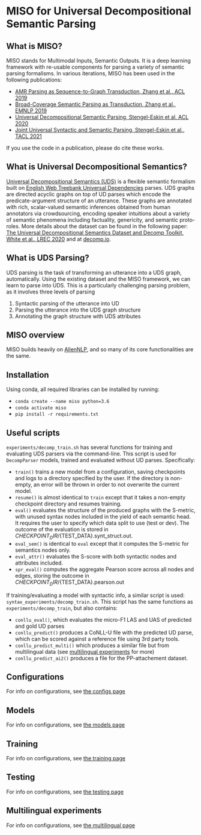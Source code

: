 # MISO for Universal Decompositional Semantic Parsing 

## What is MISO? 
MISO stands for Multimodal Inputs, Semantic Outputs. It is a deep learning framework with re-usable components for parsing a variety of semantic parsing formalisms. In various iterations, MISO has been used in the following publications: 

- [AMR Parsing as Sequence-to-Graph Transduction, Zhang et al., ACL 2019](https://www.aclweb.org/anthology/P19-1009/) 
- [Broad-Coverage Semantic Parsing as Transduction, Zhang et al., EMNLP 2019](https://www.aclweb.org/anthology/D19-1392/) 
- [Universal Decompositional Semantic Parsing, Stengel-Eskin et al. ACL 2020](https://www.aclweb.org/anthology/2020.acl-main.746/) 
- [Joint Universal Syntactic and Semantic Parsing, Stengel-Eskin et al., TACL 2021](#TODO) 

If you use the code in a publication, please do cite these works. 

## What is Universal Decompositional Semantics? 
[Universal Decompositional Semantics (UDS)](http://decomp.io/projects/decomp-toolkit/) is a flexible semantic formalism built on [English Web Treebank Universal Dependencies](https://universaldependencies.org/en/overview/introduction.html) parses. 
UDS graphs are directed acyclic graphs on top of UD parses which encode the predicate-argument structure of an utterance. 
These graphs are annotated with rich, scalar-valued semantic inferences obtained from human annotators via crowdsourcing, encoding speaker intuitions about a variety of semantic phenomena including factuality, genericity, and semantic proto-roles. 
More details about the dataset can be found in the following paper: [The Universal Decompositional Semantics Dataset and Decomp Toolkit, White et al., LREC 2020](https://www.aclweb.org/anthology/2020.lrec-1.699/) and at [decomp.io](http://decomp.io/projects/decomp-toolkit/). 

## What is UDS Parsing?  
UDS parsing is the task of transforming an utterance into a UDS graph, automatically. 
Using the existing dataset and the MISO framework, we can learn to parse into UDS. This is a particularly challenging parsing problem, as it involves three levels of parsing
1. Syntactic parsing of the utterance into UD 
2. Parsing the utterance into the UDS graph structure
3. Annotating the graph structure with UDS attributes

## MISO overview 
MISO builds heavily on [AllenNLP](https://github.com/allenai/allennlp), and so many of its core functionalities are the same. 

## Installation 
Using conda, all required libraries can be installed by running: 
- `conda create --name miso python=3.6`
- `conda activate miso`
- `pip install -r requirements.txt`

## Useful scripts 
`experiments/decomp_train.sh` has several functions for training and evaluating UDS parsers via the command-line. This script is used for `DecompParser` models, trained and evaluated without UD parses. Specifically:
- `train()` trains a new model from a configuration, saving checkpoints and logs to a directory specified by the user. If the directory is non-empty, an error will be thrown in order to not overwrite the current model.
- `resume()` is almost identical to `train` except that it takes a non-empty checkpoint directory and resumes training. 
- `eval()` evaluates the structure of the produced graphs with the S-metric, with unused syntax nodes included in the yield of each semantic head. It requires the user to specify which data split to use (test or dev). The outcome of the evaluation is stored in ${CHECKPOINT_DIR}/${TEST_DATA}.synt_struct.out.
- `eval_sem()` is identical to `eval` except that it computes the S-metric for semantics nodes only.
- `eval_attr()` evaluates the S-score with both syntactic nodes and attributes included. 
- `spr_eval()` computes the aggregate Pearson score across all nodes and edges, storing the outcome in ${CHECKPOINT_DIR}/${TEST_DATA}.pearson.out

If training/evaluating a model with syntactic info, a similar script is used: `syntax_experiments/decomp_train.sh`. This script has the same functions as `experiments/decomp_train`, but also contains: 
- `conllu_eval()`, which evaluates the micro-F1 LAS and UAS of predicted and gold UD parses
- `conllu_predict()` produces a CoNLL-U file with the predicted UD parse, which can be scored against a reference file using 3rd party tools. 
- `conllu_predict_multi()` which produces a similar file but from multilingual data (see [multilingual experiments](#TODO) for more)
- `conllu_predict_ai2()` produces a file for the PP-attachement dataset. 

## Configurations
For info on configurations, see [the configs page](docs/CONFIGS.md)

## Models 
For info on configurations, see [the models page](docs/MODELS.md)

## Training
For info on configurations, see [the training page](docs/TRAINING.md)

## Testing
For info on configurations, see [the testing page](docs/TESTING.md)

## Multilingual experiments 
For info on configurations, see [the multilingual page](docs/MULTILINGUAL.md)